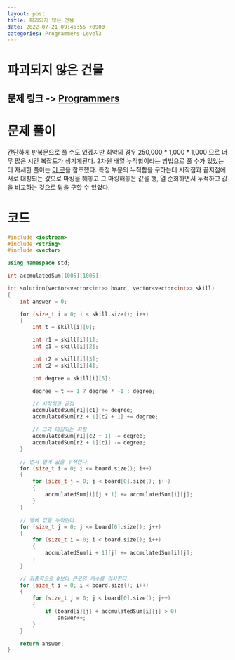 ```yaml
---
layout: post
title: 파괴되지 않은 건물
date: 2022-07-21 09:46:55 +0900
categories: Programmers-Level3
---
```


# 파괴되지 않은 건물
## 문제 링크 -> [Programmers](https://school.programmers.co.kr/learn/courses/30/lessons/92344)

# 문제 풀이
간단하게 반복문으로 풀 수도 있겠지만 최악의 경우 250,000 * 1,000 * 1,000 으로 너무 많은 시간 복잡도가 생기게된다. 2차원 배열 누적합이라는 방법으로 풀 수가 있었는데 자세한 풀이는 [이 곳](https://yabmoons.tistory.com/728?category=946153)을 참조했다. 특정 부분의 누적합을 구하는데 시작점과 끝지점에 서로 대칭되는 값으로 마킹을 해놓고 그 마킹해놓은 값을 행, 열 순회하면서 누적하고 값을 비교하는 것으로 답을 구할 수 있었다.

# 코드
```c++
#include <iostream>
#include <string>
#include <vector>

using namespace std;

int accmulatedSum[1005][1005];

int solution(vector<vector<int>> board, vector<vector<int>> skill) 
{
    int answer = 0;

    for (size_t i = 0; i < skill.size(); i++)
    {
        int t = skill[i][0];

        int r1 = skill[i][1];
        int c1 = skill[i][2];

        int r2 = skill[i][3];
        int c2 = skill[i][4];

        int degree = skill[i][5];

        degree = t == 1 ? degree * -1 : degree;

        // 시작점과 끝점
        accmulatedSum[r1][c1] += degree;
        accmulatedSum[r2 + 1][c2 + 1] += degree;

        // 그와 대칭되는 지점
        accmulatedSum[r1][c2 + 1] -= degree;
        accmulatedSum[r2 + 1][c1] -= degree;
    }

    // 먼저 열에 값을 누적한다.
    for (size_t i = 0; i <= board.size(); i++)
    {
        for (size_t j = 0; j < board[0].size(); j++)
        {
            accmulatedSum[i][j + 1] += accmulatedSum[i][j];
        }
    }

    // 행에 값을 누적한다.
    for (size_t j = 0; j <= board[0].size(); j++)
    {
        for (size_t i = 0; i < board.size(); i++)
        {
            accmulatedSum[i + 1][j] += accmulatedSum[i][j];
        }
    }

    // 최종적으로 0보다 큰곳의 개수를 검사한다.
    for (size_t i = 0; i < board.size(); i++)
    {
        for (size_t j = 0; j < board[0].size(); j++)
        {
            if (board[i][j] + accmulatedSum[i][j] > 0)
                answer++;
        }
    }

    return answer;
}
```